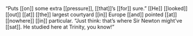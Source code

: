 “Puts [[on]] some extra [[pressure]], [[that]]’s [[for]] sure.” [[He]] [[looked]] [[out]] [[at]] [[the]] largest courtyard [[in]] Europe [[and]] pointed [[at]] [[nowhere]] [[in]] particular. “Just think: that’s where Sir Newton might’ve [[sat]]. He studied here at Trinity, you know!”